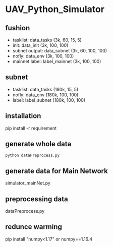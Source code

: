 # UAV_Python_Simulator


## fushion
* tasklist: data_tasks (3k, 60, 15, 5)
* init:     data_init  (3k, 100, 100)
* subnet output: data_subnet   (3k, 60, 100, 100)
* nofly: data_env (3k, 100, 100)
* mainnet label: label_mainnet (3k, 100, 100)

## subnet
* tasklist: data_tasks   (180k, 15, 5)
* nofly:  data_env (180k, 100, 100)
* label:    label_subnet (180k, 100, 100)

## installation
pip install -r requirement

## generate whole data
```
python dataPreprocess.py
```

## generate data for Main Network
simulator_mainNet.py

## preprocessing data
dataPreprocess.py

## redunce warming
pip install "numpy<1.17" or numpy==1.16.4
